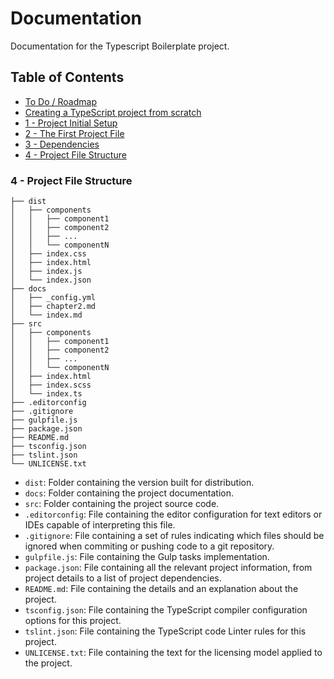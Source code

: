 # Documentation

Documentation for the Typescript Boilerplate project.


## Table of Contents

*  [To Do / Roadmap](index.md#roadmap)
*  [Creating a TypeScript project from scratch](index.md#creating-project)
*  [1 - Project Initial Setup](index.md#initial-setup)
*  [2 - The First Project File](index.md#first-file)
*  [3 - Dependencies](index.md#dependencies)
*  [4 - Project File Structure](#file-structure)


### 4 - Project File Structure <a name="file-structure">

```
├── dist
│   ├── components
│   │   ├── component1
│   │   ├── component2
│   │   ├── ...
│   │   └── componentN
│   ├── index.css
│   ├── index.html
│   ├── index.js
│   └── index.json
├── docs
│   ├── _config.yml
│   ├── chapter2.md
│   └── index.md
├── src
│   ├── components
│   │   ├── component1
│   │   ├── component2
│   │   ├── ...
│   │   └── componentN
│   ├── index.html
│   ├── index.scss
│   └── index.ts
├── .editorconfig
├── .gitignore
├── gulpfile.js
├── package.json
├── README.md
├── tsconfig.json
├── tslint.json
└── UNLICENSE.txt
```

* `dist`: Folder containing the version built for distribution.
* `docs`: Folder containing the project documentation.
* `src`: Folder containing the project source code.
* `.editorconfig`: File containing the editor configuration for text editors or IDEs capable of interpreting this file.
* `.gitignore`: File containing a set of rules indicating which files should be ignored when commiting or pushing code to a git repository.
* `gulpfile.js`: File containing the Gulp tasks implementation.
* `package.json`: File containing all the relevant project information, from project details to a list of project dependencies.
* `README.md`: File containing the details and an explanation about the project.
* `tsconfig.json`: File containing the TypeScript compiler configuration options for this project.
* `tslint.json`: File containing the TypeScript code Linter rules for this project.
* `UNLICENSE.txt`: File containing the text for the licensing model applied to the project.

